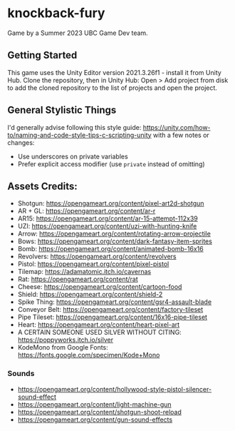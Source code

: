 ﻿# knockback-fury

Game by a Summer 2023 UBC Game Dev team.

## Getting Started

This game uses the Unity Editor version 2021.3.26f1 - install it from Unity Hub.
Clone the repository, then in Unity Hub: Open > Add project from disk to add the cloned repository to the list of projects and open the project.

## General Stylistic Things

I'd generally advise following this style guide: https://unity.com/how-to/naming-and-code-style-tips-c-scripting-unity with a few notes or changes:
- Use underscores on private variables
- Prefer explicit access modifier (use `private` instead of omitting)

## Assets Credits:
 - Shotgun: https://opengameart.org/content/pixel-art2d-shotgun
 - AR + GL: https://opengameart.org/content/ar-r
 - AR15: https://opengameart.org/content/ar-15-attempt-112x39
 - UZI: https://opengameart.org/content/uzi-with-hunting-knife
 - Arrow: https://opengameart.org/content/rotating-arrow-projectile
 - Bows: https://opengameart.org/content/dark-fantasy-item-sprites
 - Bomb: https://opengameart.org/content/animated-bomb-16x16
 - Revolvers: https://opengameart.org/content/revolvers
 - Pistol: https://opengameart.org/content/pixel-pistol
 - Tilemap: https://adamatomic.itch.io/cavernas
 - Rat: https://opengameart.org/content/rat
 - Cheese: https://opengameart.org/content/cartoon-food
 - Shield: https://opengameart.org/content/shield-2
 - Spike Thing: https://opengameart.org/content/gsr4-assault-blade
 - Conveyor Belt: https://opengameart.org/content/factory-tileset
 - Pipe Tileset: https://opengameart.org/content/16x16-pipe-tileset
 - Heart: https://opengameart.org/content/heart-pixel-art
 - A CERTAIN SOMEONE USED SILVER WITHOUT CITING: https://poppyworks.itch.io/silver
 - KodeMono from Google Fonts: https://fonts.google.com/specimen/Kode+Mono


### Sounds
 - https://opengameart.org/content/hollywood-style-pistol-silencer-sound-effect
 - https://opengameart.org/content/light-machine-gun
 - https://opengameart.org/content/shotgun-shoot-reload
 - https://opengameart.org/content/gun-sound-effects